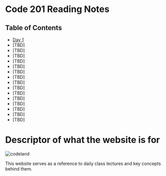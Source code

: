 # Code 201 Reading Notes

## Table of Contents

- [Day 1](day1.md)
- [TBD]
- [TBD]
- [TBD]
- [TBD]
- [TBD]
- [TBD]
- [TBD]
- [TBD]
- [TBD]
- [TBD]
- [TBD]
- [TBD]
- [TBD]
- [TBD]
- [TBD]


  
# Descriptor of what the website is for

![codeland](https://external-content.duckduckgo.com/iu/?u=https%3A%2F%2Fwallpapercave.com%2Fwp%2Fwp4288379.jpg&f=1&nofb=1)

This website serves as a reference to daily class lectures and key concepts behind them.

